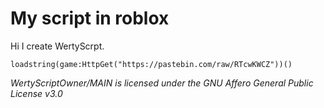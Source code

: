 # My script in roblox 
Hi I create WertyScrpt.

`loadstring(game:HttpGet("https://pastebin.com/raw/RTcwKWCZ"))()`


*WertyScriptOwner/MAIN is licensed under the*
*GNU Affero General Public License v3.0*
